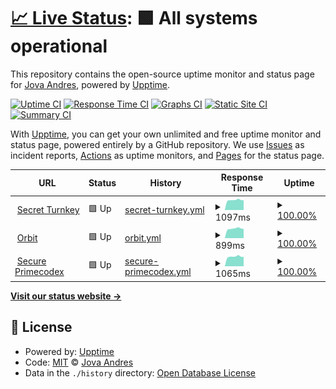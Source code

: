 # [📈 Live Status](https://jovaandres.github.io/upptime): <!--live status--> **🟩 All systems operational**

This repository contains the open-source uptime monitor and status page for [Jova Andres](https://jovaandres.github.io/upptime), powered by [Upptime](https://github.com/upptime/upptime).

[![Uptime CI](https://github.com/jovaandres/upptime/workflows/Uptime%20CI/badge.svg)](https://github.com/jovaandres/upptime/actions?query=workflow%3A%22Uptime+CI%22)
[![Response Time CI](https://github.com/jovaandres/upptime/workflows/Response%20Time%20CI/badge.svg)](https://github.com/jovaandres/upptime/actions?query=workflow%3A%22Response+Time+CI%22)
[![Graphs CI](https://github.com/jovaandres/upptime/workflows/Graphs%20CI/badge.svg)](https://github.com/jovaandres/upptime/actions?query=workflow%3A%22Graphs+CI%22)
[![Static Site CI](https://github.com/jovaandres/upptime/workflows/Static%20Site%20CI/badge.svg)](https://github.com/jovaandres/upptime/actions?query=workflow%3A%22Static+Site+CI%22)
[![Summary CI](https://github.com/jovaandres/upptime/workflows/Summary%20CI/badge.svg)](https://github.com/jovaandres/upptime/actions?query=workflow%3A%22Summary+CI%22)

With [Upptime](https://upptime.js.org), you can get your own unlimited and free uptime monitor and status page, powered entirely by a GitHub repository. We use [Issues](https://github.com/jovaandres/upptime/issues) as incident reports, [Actions](https://github.com/jovaandres/upptime/actions) as uptime monitors, and [Pages](https://jovaandres.github.io/upptime) for the status page.

<!--start: status pages-->
<!-- This summary is generated by Upptime (https://github.com/upptime/upptime) -->
<!-- Do not edit this manually, your changes will be overwritten -->
<!-- prettier-ignore -->
| URL | Status | History | Response Time | Uptime |
| --- | ------ | ------- | ------------- | ------ |
| <img alt="" src="https://icons.duckduckgo.com/ip3/secret.turnkey.id.ico" height="13"> [Secret Turnkey](https://secret.turnkey.id) | 🟩 Up | [secret-turnkey.yml](https://github.com/jovaandres/upptime/commits/HEAD/history/secret-turnkey.yml) | <details><summary><img alt="Response time graph" src="./graphs/secret-turnkey/response-time-week.png" height="20"> 1097ms</summary><br><a href="https://jovaandres.github.io/upptime/history/secret-turnkey"><img alt="Response time 1097" src="https://img.shields.io/endpoint?url=https%3A%2F%2Fraw.githubusercontent.com%2Fjovaandres%2Fupptime%2FHEAD%2Fapi%2Fsecret-turnkey%2Fresponse-time.json"></a><br><a href="https://jovaandres.github.io/upptime/history/secret-turnkey"><img alt="24-hour response time 1070" src="https://img.shields.io/endpoint?url=https%3A%2F%2Fraw.githubusercontent.com%2Fjovaandres%2Fupptime%2FHEAD%2Fapi%2Fsecret-turnkey%2Fresponse-time-day.json"></a><br><a href="https://jovaandres.github.io/upptime/history/secret-turnkey"><img alt="7-day response time 1097" src="https://img.shields.io/endpoint?url=https%3A%2F%2Fraw.githubusercontent.com%2Fjovaandres%2Fupptime%2FHEAD%2Fapi%2Fsecret-turnkey%2Fresponse-time-week.json"></a><br><a href="https://jovaandres.github.io/upptime/history/secret-turnkey"><img alt="30-day response time 1097" src="https://img.shields.io/endpoint?url=https%3A%2F%2Fraw.githubusercontent.com%2Fjovaandres%2Fupptime%2FHEAD%2Fapi%2Fsecret-turnkey%2Fresponse-time-month.json"></a><br><a href="https://jovaandres.github.io/upptime/history/secret-turnkey"><img alt="1-year response time 1097" src="https://img.shields.io/endpoint?url=https%3A%2F%2Fraw.githubusercontent.com%2Fjovaandres%2Fupptime%2FHEAD%2Fapi%2Fsecret-turnkey%2Fresponse-time-year.json"></a></details> | <details><summary><a href="https://jovaandres.github.io/upptime/history/secret-turnkey">100.00%</a></summary><a href="https://jovaandres.github.io/upptime/history/secret-turnkey"><img alt="All-time uptime 100.00%" src="https://img.shields.io/endpoint?url=https%3A%2F%2Fraw.githubusercontent.com%2Fjovaandres%2Fupptime%2FHEAD%2Fapi%2Fsecret-turnkey%2Fuptime.json"></a><br><a href="https://jovaandres.github.io/upptime/history/secret-turnkey"><img alt="24-hour uptime 100.00%" src="https://img.shields.io/endpoint?url=https%3A%2F%2Fraw.githubusercontent.com%2Fjovaandres%2Fupptime%2FHEAD%2Fapi%2Fsecret-turnkey%2Fuptime-day.json"></a><br><a href="https://jovaandres.github.io/upptime/history/secret-turnkey"><img alt="7-day uptime 100.00%" src="https://img.shields.io/endpoint?url=https%3A%2F%2Fraw.githubusercontent.com%2Fjovaandres%2Fupptime%2FHEAD%2Fapi%2Fsecret-turnkey%2Fuptime-week.json"></a><br><a href="https://jovaandres.github.io/upptime/history/secret-turnkey"><img alt="30-day uptime 100.00%" src="https://img.shields.io/endpoint?url=https%3A%2F%2Fraw.githubusercontent.com%2Fjovaandres%2Fupptime%2FHEAD%2Fapi%2Fsecret-turnkey%2Fuptime-month.json"></a><br><a href="https://jovaandres.github.io/upptime/history/secret-turnkey"><img alt="1-year uptime 100.00%" src="https://img.shields.io/endpoint?url=https%3A%2F%2Fraw.githubusercontent.com%2Fjovaandres%2Fupptime%2FHEAD%2Fapi%2Fsecret-turnkey%2Fuptime-year.json"></a></details>
| <img alt="" src="https://icons.duckduckgo.com/ip3/orbit.turnkey.id.ico" height="13"> [Orbit](https://orbit.turnkey.id) | 🟩 Up | [orbit.yml](https://github.com/jovaandres/upptime/commits/HEAD/history/orbit.yml) | <details><summary><img alt="Response time graph" src="./graphs/orbit/response-time-week.png" height="20"> 899ms</summary><br><a href="https://jovaandres.github.io/upptime/history/orbit"><img alt="Response time 899" src="https://img.shields.io/endpoint?url=https%3A%2F%2Fraw.githubusercontent.com%2Fjovaandres%2Fupptime%2FHEAD%2Fapi%2Forbit%2Fresponse-time.json"></a><br><a href="https://jovaandres.github.io/upptime/history/orbit"><img alt="24-hour response time 869" src="https://img.shields.io/endpoint?url=https%3A%2F%2Fraw.githubusercontent.com%2Fjovaandres%2Fupptime%2FHEAD%2Fapi%2Forbit%2Fresponse-time-day.json"></a><br><a href="https://jovaandres.github.io/upptime/history/orbit"><img alt="7-day response time 899" src="https://img.shields.io/endpoint?url=https%3A%2F%2Fraw.githubusercontent.com%2Fjovaandres%2Fupptime%2FHEAD%2Fapi%2Forbit%2Fresponse-time-week.json"></a><br><a href="https://jovaandres.github.io/upptime/history/orbit"><img alt="30-day response time 899" src="https://img.shields.io/endpoint?url=https%3A%2F%2Fraw.githubusercontent.com%2Fjovaandres%2Fupptime%2FHEAD%2Fapi%2Forbit%2Fresponse-time-month.json"></a><br><a href="https://jovaandres.github.io/upptime/history/orbit"><img alt="1-year response time 899" src="https://img.shields.io/endpoint?url=https%3A%2F%2Fraw.githubusercontent.com%2Fjovaandres%2Fupptime%2FHEAD%2Fapi%2Forbit%2Fresponse-time-year.json"></a></details> | <details><summary><a href="https://jovaandres.github.io/upptime/history/orbit">100.00%</a></summary><a href="https://jovaandres.github.io/upptime/history/orbit"><img alt="All-time uptime 100.00%" src="https://img.shields.io/endpoint?url=https%3A%2F%2Fraw.githubusercontent.com%2Fjovaandres%2Fupptime%2FHEAD%2Fapi%2Forbit%2Fuptime.json"></a><br><a href="https://jovaandres.github.io/upptime/history/orbit"><img alt="24-hour uptime 100.00%" src="https://img.shields.io/endpoint?url=https%3A%2F%2Fraw.githubusercontent.com%2Fjovaandres%2Fupptime%2FHEAD%2Fapi%2Forbit%2Fuptime-day.json"></a><br><a href="https://jovaandres.github.io/upptime/history/orbit"><img alt="7-day uptime 100.00%" src="https://img.shields.io/endpoint?url=https%3A%2F%2Fraw.githubusercontent.com%2Fjovaandres%2Fupptime%2FHEAD%2Fapi%2Forbit%2Fuptime-week.json"></a><br><a href="https://jovaandres.github.io/upptime/history/orbit"><img alt="30-day uptime 100.00%" src="https://img.shields.io/endpoint?url=https%3A%2F%2Fraw.githubusercontent.com%2Fjovaandres%2Fupptime%2FHEAD%2Fapi%2Forbit%2Fuptime-month.json"></a><br><a href="https://jovaandres.github.io/upptime/history/orbit"><img alt="1-year uptime 100.00%" src="https://img.shields.io/endpoint?url=https%3A%2F%2Fraw.githubusercontent.com%2Fjovaandres%2Fupptime%2FHEAD%2Fapi%2Forbit%2Fuptime-year.json"></a></details>
| <img alt="" src="https://icons.duckduckgo.com/ip3/secure.primecodex.com.ico" height="13"> [Secure Primecodex](https://secure.primecodex.com) | 🟩 Up | [secure-primecodex.yml](https://github.com/jovaandres/upptime/commits/HEAD/history/secure-primecodex.yml) | <details><summary><img alt="Response time graph" src="./graphs/secure-primecodex/response-time-week.png" height="20"> 1065ms</summary><br><a href="https://jovaandres.github.io/upptime/history/secure-primecodex"><img alt="Response time 1065" src="https://img.shields.io/endpoint?url=https%3A%2F%2Fraw.githubusercontent.com%2Fjovaandres%2Fupptime%2FHEAD%2Fapi%2Fsecure-primecodex%2Fresponse-time.json"></a><br><a href="https://jovaandres.github.io/upptime/history/secure-primecodex"><img alt="24-hour response time 1043" src="https://img.shields.io/endpoint?url=https%3A%2F%2Fraw.githubusercontent.com%2Fjovaandres%2Fupptime%2FHEAD%2Fapi%2Fsecure-primecodex%2Fresponse-time-day.json"></a><br><a href="https://jovaandres.github.io/upptime/history/secure-primecodex"><img alt="7-day response time 1065" src="https://img.shields.io/endpoint?url=https%3A%2F%2Fraw.githubusercontent.com%2Fjovaandres%2Fupptime%2FHEAD%2Fapi%2Fsecure-primecodex%2Fresponse-time-week.json"></a><br><a href="https://jovaandres.github.io/upptime/history/secure-primecodex"><img alt="30-day response time 1065" src="https://img.shields.io/endpoint?url=https%3A%2F%2Fraw.githubusercontent.com%2Fjovaandres%2Fupptime%2FHEAD%2Fapi%2Fsecure-primecodex%2Fresponse-time-month.json"></a><br><a href="https://jovaandres.github.io/upptime/history/secure-primecodex"><img alt="1-year response time 1065" src="https://img.shields.io/endpoint?url=https%3A%2F%2Fraw.githubusercontent.com%2Fjovaandres%2Fupptime%2FHEAD%2Fapi%2Fsecure-primecodex%2Fresponse-time-year.json"></a></details> | <details><summary><a href="https://jovaandres.github.io/upptime/history/secure-primecodex">100.00%</a></summary><a href="https://jovaandres.github.io/upptime/history/secure-primecodex"><img alt="All-time uptime 100.00%" src="https://img.shields.io/endpoint?url=https%3A%2F%2Fraw.githubusercontent.com%2Fjovaandres%2Fupptime%2FHEAD%2Fapi%2Fsecure-primecodex%2Fuptime.json"></a><br><a href="https://jovaandres.github.io/upptime/history/secure-primecodex"><img alt="24-hour uptime 100.00%" src="https://img.shields.io/endpoint?url=https%3A%2F%2Fraw.githubusercontent.com%2Fjovaandres%2Fupptime%2FHEAD%2Fapi%2Fsecure-primecodex%2Fuptime-day.json"></a><br><a href="https://jovaandres.github.io/upptime/history/secure-primecodex"><img alt="7-day uptime 100.00%" src="https://img.shields.io/endpoint?url=https%3A%2F%2Fraw.githubusercontent.com%2Fjovaandres%2Fupptime%2FHEAD%2Fapi%2Fsecure-primecodex%2Fuptime-week.json"></a><br><a href="https://jovaandres.github.io/upptime/history/secure-primecodex"><img alt="30-day uptime 100.00%" src="https://img.shields.io/endpoint?url=https%3A%2F%2Fraw.githubusercontent.com%2Fjovaandres%2Fupptime%2FHEAD%2Fapi%2Fsecure-primecodex%2Fuptime-month.json"></a><br><a href="https://jovaandres.github.io/upptime/history/secure-primecodex"><img alt="1-year uptime 100.00%" src="https://img.shields.io/endpoint?url=https%3A%2F%2Fraw.githubusercontent.com%2Fjovaandres%2Fupptime%2FHEAD%2Fapi%2Fsecure-primecodex%2Fuptime-year.json"></a></details>

<!--end: status pages-->

[**Visit our status website →**](https://jovaandres.github.io/upptime)

## 📄 License

- Powered by: [Upptime](https://github.com/upptime/upptime)
- Code: [MIT](./LICENSE) © [Jova Andres](https://jovaandres.github.io/upptime)
- Data in the `./history` directory: [Open Database License](https://opendatacommons.org/licenses/odbl/1-0/)
